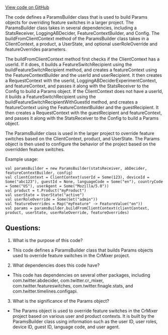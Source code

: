 [View code on GitHub](https://github.com/misbahsy/the-algorithm/cr-mixer/server/src/main/scala/com/twitter/cr_mixer/featureswitch/ParamsBuilder.scala)

The code defines a ParamsBuilder class that is used to build Params objects for overriding feature switches in a larger project. The ParamsBuilder class takes in several dependencies, including a StatsReceiver, LoggingABDecider, FeatureContextBuilder, and Config. The buildFromClientContext method of the ParamsBuilder class takes in a ClientContext, a product, a UserState, and optional userRoleOverride and featureOverrides parameters. 

The buildFromClientContext method first checks if the ClientContext has a userId. If it does, it builds a FeatureSwitchRecipient using the buildFeatureSwitchRecipient method, and creates a featureContext using the FeatureContextBuilder and the userId and userRecipient. It then creates a RequestContext with the userId, LoggingABDeciderExperimentContext, and featureContext, and passes it along with the StatsReceiver to the Config to build a Params object. If the ClientContext does not have a userId, it builds a FeatureSwitchRecipient using the buildFeatureSwitchRecipientWithGuestId method, and creates a featureContext using the FeatureContextBuilder and the guestRecipient. It then creates a RequestContext with the guestRecipient and featureContext, and passes it along with the StatsReceiver to the Config to build a Params object.

The ParamsBuilder class is used in the larger project to override feature switches based on the ClientContext, product, and UserState. The Params object is then used to configure the behavior of the project based on the overridden feature switches. 

Example usage:

```
val paramsBuilder = new ParamsBuilder(statsReceiver, abDecider, featureContextBuilder, config)
val clientContext = ClientContext(userId = Some(123), deviceId = Some("abc123"), guestId = None, languageCode = Some("en"), countryCode = Some("US"), userAgent = Some("Mozilla/5.0"))
val product = t.Product("myProduct")
val userState = UserState("active")
val userRoleOverride = Some(Set("admin"))
val featureOverrides = Map("myFeature" -> FeatureValue("on"))
val params = paramsBuilder.buildFromClientContext(clientContext, product, userState, userRoleOverride, featureOverrides)
```
## Questions: 
 1. What is the purpose of this code?
- This code defines a ParamsBuilder class that builds Params objects used to override feature switches in the CrMixer project.

2. What dependencies does this code have?
- This code has dependencies on several other packages, including com.twitter.abdecider, com.twitter.cr_mixer, com.twitter.featureswitches, com.twitter.finagle.stats, and com.twitter.timelines.configapi.

3. What is the significance of the Params object?
- The Params object is used to override feature switches in the CrMixer project based on various user and product contexts. It is built by the ParamsBuilder class using information such as the user ID, user roles, device ID, guest ID, language code, and user agent.